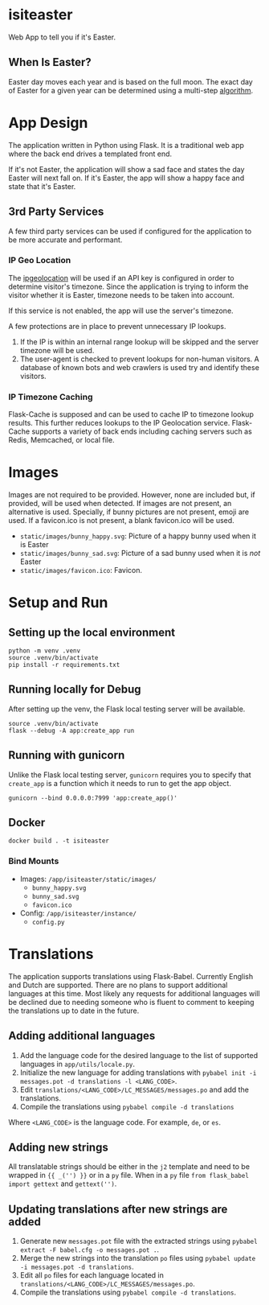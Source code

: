 # isiteaster

Web App to tell you if it's Easter.


## When Is Easter?

Easter day moves each year and is based on the full moon. The exact day
of Easter for a given year can be determined using a multi-step
[algorithm](https://en.wikipedia.org/wiki/Date_of_Easter).


# App Design

The application written in Python using Flask. It is a traditional web
app where the back end drives a templated front end.

If it's not Easter, the application will show a sad face and states
the day Easter will next fall on. If it's Easter, the app will show
a happy face and state that it's Easter.

## 3rd Party Services

A few third party services
can be used if configured for the application to be more accurate and performant.

### IP Geo Location

The [ipgeolocation](https://ipgeolocation.io) will be used if an API key is configured
in order to determine visitor's timezone. Since the application is trying to inform
the visitor whether it is Easter, timezone needs to be taken into account.

If this service is not enabled, the app will use the server's timezone.

A few protections are in place to prevent unnecessary IP lookups.

1. If the IP is within an internal range lookup will be skipped and the server
   timezone will be used.
2. The user-agent is checked to prevent lookups for non-human visitors.
   A database of known bots and web crawlers is used try and identify
   these visitors.

### IP Timezone Caching

Flask-Cache is supposed and can be used to cache IP to timezone lookup results.
This further reduces lookups to the IP Geolocation service. Flask-Cache
supports a variety of back ends including caching servers such as Redis,
Memcached, or local file.


# Images

Images are not required to be provided. However, none are included
but, if provided, will be used when detected. If images are not present, an
alternative is used. Specially, if bunny pictures are not present, emoji
are used. If a favicon.ico is not present, a blank favicon.ico will be used.

- `static/images/bunny_happy.svg`: Picture of a happy bunny used when it is Easter
- `static/images/bunny_sad.svg`: Picture of a sad bunny used when it is _not_ Easter
- `static/images/favicon.ico`: Favicon.


# Setup and Run

## Setting up the local environment

```
python -m venv .venv
source .venv/bin/activate
pip install -r requirements.txt
```

## Running locally for Debug

After setting up the venv, the Flask local testing server will be available.

```
source .venv/bin/activate
flask --debug -A app:create_app run
```

## Running with gunicorn

Unlike the Flask local testing server, `gunicorn` requires you to specify that
`create_app` is a function which it needs to run to get the app object.

```
gunicorn --bind 0.0.0.0:7999 'app:create_app()'
```

## Docker

```
docker build . -t isiteaster
```

### Bind Mounts

- Images: `/app/isiteaster/static/images/`
  - `bunny_happy.svg`
  - `bunny_sad.svg`
  - `favicon.ico`
- Config: `/app/isiteaster/instance/`
  - `config.py`


# Translations

The application supports translations using Flask-Babel. Currently
English and Dutch are supported. There are no plans to support additional
languages at this time. Most likely any requests for additional languages
will be declined due to needing someone who is fluent to comment to keeping
the translations up to date in the future.

## Adding additional languages

1. Add the language code for the desired language to the list of supported languages in `app/utils/locale.py`.
2. Initialize the new language for adding translations with `pybabel init -i messages.pot -d translations -l <LANG_CODE>`.
3. Edit `translations/<LANG_CODE>/LC_MESSAGES/messages.po` and add the translations.
4. Compile the translations using `pybabel compile -d translations`

Where `<LANG_CODE>` is the language code. For example, `de`, or `es`.

## Adding new strings

All translatable strings should be either in the `j2` template and need
to be wrapped in `{{ _('') }}` or in a `py` file. When in a `py` file
`from flask_babel import gettext` and `gettext('')`.

## Updating translations after new strings are added

1. Generate new `messages.pot` file with the extracted strings using `pybabel extract -F babel.cfg -o messages.pot .`.
2. Merge the new strings into the translation `po` files using `pybabel update -i messages.pot -d translations`.
3. Edit all `po` files for each language located in `translations/<LANG_CODE>/LC_MESSAGES/messages.po`.
4. Compile the translations using `pybabel compile -d translations`.
